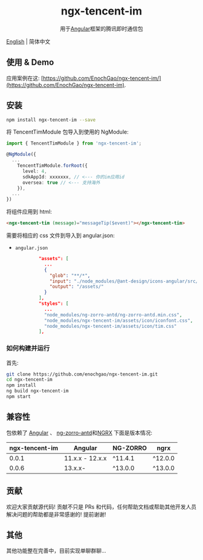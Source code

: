 <div align="center">
<!-- <img class="mx-auto center-block d-block" src="https://valor-software.com/ngx-bootstrap/assets/images/logos/ngx-bootstrap-logo.svg" alt="ngx-bootstrap" width="200" height="200"> -->
    <h1>ngx-tencent-im</h1>
</div>

<p align="center">
用于<a href="https://angular.io/">Angular</a>框架的腾讯即时通信包
</p>

[English](README.md) | 简体中文

## 使用 & Demo

应用案例在这:
[https://github.com/EnochGao/ngx-tencent-im/](https://github.com/EnochGao/ngx-tencent-im).

## 安装

```bash
npm install ngx-tencent-im --save
```

将 TencentTimModule 包导入到使用的 NgModule:

```ts
import { TencentTimModule } from 'ngx-tencent-im';

@NgModule({
  ...
    TencentTimModule.forRoot({
      level: 4,
      sdkAppId: xxxxxxx, // <--- 你的im应用id
      oversea: true // <--- 支持海外
    }),
  ...
})
```

将组件应用到 html:

```html
<ngx-tencent-tim (message)="messageTip($event)"></ngx-tencent-tim>
```

需要将相应的 css 文件到导入到 angular.json:

- `angular.json`

```json
            "assets": [
              ...
              {
                "glob": "**/*",
                "input": "./node_modules/@ant-design/icons-angular/src/inline-svg/",
                "output": "/assets/"
              }
            ],
            "styles": [
              ...
              "node_modules/ng-zorro-antd/ng-zorro-antd.min.css",
              "node_modules/ngx-tencent-im/assets/icon/iconfont.css",
              "node_modules/ngx-tencent-im/assets/icon/tim.css"
            ],
```

### 如何构建并运行

首先:

```bash
git clone https://github.com/enochgao/ngx-tencent-im.git
cd ngx-tencent-im
npm install
ng build ngx-tencent-im
npm start
```

## 兼容性

包依赖了 [Angular](https://angular.io) 、 [
ng-zorro-antd](https://ng.ant.design/)和[NGRX](https://ngrx.io/)
下面是版本情况:

| ngx-tencent-im | Angular         | NG-ZORRO | ngrx    |
|----------------|-----------------|----------|---------|
| 0.0.1          | 11.x.x - 12.x.x | ^11.4.1  | ^12.0.0 |
| 0.0.6          | 13.x.x-         | ^13.0.0  | ^13.0.0 |


## 贡献

欢迎大家贡献源代码! 贡献不只是 PRs 和代码，任何帮助文档或帮助其他开发人员解决问题的帮助都是非常感谢的! 提前谢谢!

## 其他

其他功能整在完善中，目前实现单聊群聊...
